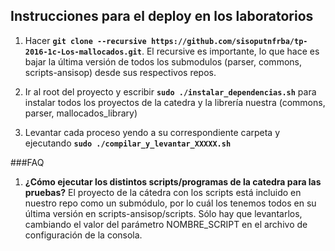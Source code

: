 ## Instrucciones para el deploy en los laboratorios

1. Hacer **`git clone --recursive https://github.com/sisoputnfrba/tp-2016-1c-Los-mallocados.git`**. El recursive es importante, lo que hace es bajar la última versión de todos los submodulos (parser, commons, scripts-ansisop) desde sus respectivos repos.

2. Ir al root del proyecto y escribir **`sudo ./instalar_dependencias.sh`** para instalar todos los proyectos de la catedra y la librería nuestra (commons, parser, mallocados_library)

3. Levantar cada proceso yendo a su correspondiente carpeta y ejecutando **`sudo ./compilar_y_levantar_XXXXX.sh`**

###FAQ

1. **¿Cómo ejecutar los distintos scripts/programas de la catedra para las pruebas?** El proyecto de la cátedra con los scripts está incluido en nuestro repo como un submódulo, por lo cuál los tenemos todos en su última versión en scripts-ansisop/scripts. Sólo hay que levantarlos, cambiando el valor del parámetro NOMBRE_SCRIPT en el archivo de configuración de la consola.




